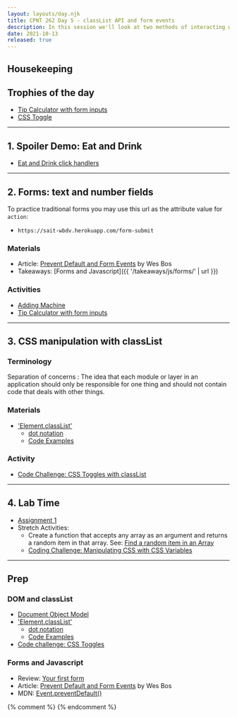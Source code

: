 ```yaml
---
layout: layouts/day.njk
title: CPNT 262 Day 5 - classList API and form events
description: In this session we'll look at two methods of interacting with a page using event listeners - the classList API and form events.
date: 2021-10-13
released: true
---
```


## Housekeeping

## Trophies of the day
- [Tip Calculator with form inputs](https://gist.github.com/acidtone/b41a29264b72ca0439f772bfa2fb6b47)
- [CSS Toggle](http://browsertherapy.com/challenges/css-toggles-with-classlist/)

---

## 1. Spoiler Demo: Eat and Drink
- [Eat and Drink click handlers](https://gist.github.com/acidtone/37a879d3777bc123483d582248eded90)

---

## 2. Forms: text and number fields
To practice traditional forms you may use this url as the attribute value for `action`:
- `https://sait-wbdv.herokuapp.com/form-submit`

### Materials
- Article: [Prevent Default and Form Events](https://wesbos.com/javascript/05-events/prevent-default-and-form-events) by Wes Bos
- Takeaways: [Forms and Javascript]({{ '/takeaways/js/forms/' | url }})

### Activities
- [Adding Machine](https://gist.github.com/acidtone/41311f0c2ae259445de4e6ca3b400edc)
- [Tip Calculator with form inputs](https://gist.github.com/acidtone/b41a29264b72ca0439f772bfa2fb6b47)

---

## 3. CSS manipulation with classList
### Terminology
Separation of concerns
: The idea that each module or layer in an application should only be responsible for one thing and should not contain code that deals with other things.

### Materials
- ['Element.classList'](https://developer.mozilla.org/en-US/docs/Web/API/Element/classList)
    - [dot notation](https://developer.mozilla.org/en-US/docs/Learn/JavaScript/Objects/Basics#Dot_notation)
    - [Code Examples](https://developer.mozilla.org/en-US/docs/Web/API/Element/classList#Examples)

### Activity
- [Code Challenge: CSS Toggles with classList](http://browsertherapy.com/challenges/css-toggles-with-classlist/)

---

## 4. Lab Time
- [Assignment 1](https://sait-wbdv.github.io/fall-2021/assignments/cpnt262/assignment-1/)
- Stretch Activities: 
    - Create a function that accepts any array as an argument and returns a random item in that array. See: [Find a random item in an Array](https://gist.github.com/acidtone/2a3cac26a229aa95685e5cf6344f2e4e)
    - [Coding Challenge: Manipulating CSS with CSS Variables](http://browsertherapy.com/challenges/colour-sliders-css-variables/)

---

## Prep
### DOM and classList
- [Document Object Model](https://developer.mozilla.org/en-US/docs/Web/API/Document_Object_Model)
- ['Element.classList'](https://developer.mozilla.org/en-US/docs/Web/API/Element/classList)
    - [dot notation](https://developer.mozilla.org/en-US/docs/Learn/JavaScript/Objects/Basics#Dot_notation)
    - [Code Examples](https://developer.mozilla.org/en-US/docs/Web/API/Element/classList#Examples)
- [Code challenge: CSS Toggles](http://browsertherapy.com/challenges/css-toggles-with-classlist/)

### Forms and Javascript
- Review: [Your first form](https://developer.mozilla.org/en-US/docs/Learn/Forms/Your_first_form)
- Article: [Prevent Default and Form Events](https://wesbos.com/javascript/05-events/prevent-default-and-form-events) by Wes Bos
- MDN: [Event.preventDefault()](https://developer.mozilla.org/en-US/docs/Web/API/Event/preventDefault)

{% comment %}
{% endcomment %}